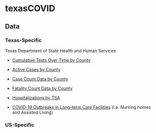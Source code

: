# texasCOVID

## Data
### Texas-Specific
Texas Department of State Health and Human Services
* [Cumulative Tests Over Time by County](https://www.dshs.texas.gov/coronavirus/additionaldata/?fbclid=IwAR01whd9Tu2oNBvA1kVh9qfyqzHmGPS0-nR6fIQklBAJ8RUw4ONgnugf2_E)
* [Active Cases by County](https://www.dshs.texas.gov/coronavirus/additionaldata/?fbclid=IwAR01whd9Tu2oNBvA1kVh9qfyqzHmGPS0-nR6fIQklBAJ8RUw4ONgnugf2_E)
* [Case Count Data by County](https://www.dshs.texas.gov/coronavirus/additionaldata/?fbclid=IwAR01whd9Tu2oNBvA1kVh9qfyqzHmGPS0-nR6fIQklBAJ8RUw4ONgnugf2_E)
* [Fatality Count Data by County](https://www.dshs.texas.gov/coronavirus/additionaldata/?fbclid=IwAR01whd9Tu2oNBvA1kVh9qfyqzHmGPS0-nR6fIQklBAJ8RUw4ONgnugf2_E)
* [Hospitalizations by TSA](https://www.dshs.texas.gov/coronavirus/additionaldata/?fbclid=IwAR01whd9Tu2oNBvA1kVh9qfyqzHmGPS0-nR6fIQklBAJ8RUw4ONgnugf2_E)


* [COVID-19 Outbreaks in Long-term Care Facilities](https://www.dshs.texas.gov/coronavirus/COVID-19OutbreaksinLong-termCareFacilities.aspx) (i.e. Nursing homes and Assisted Living)

### US-Specific


